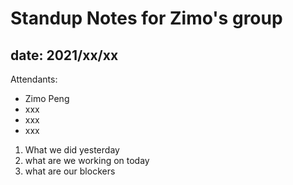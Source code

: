 # Standup Notes for Zimo's group
## date: 2021/xx/xx

Attendants: 
- Zimo Peng
- xxx
- xxx
- xxx

1. What we did yesterday
2. what are we working on today
3. what are our blockers